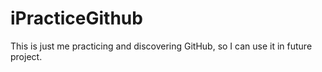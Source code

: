 # iPracticeGithub
This is just me practicing and discovering GitHub, so I can use it in future project.
